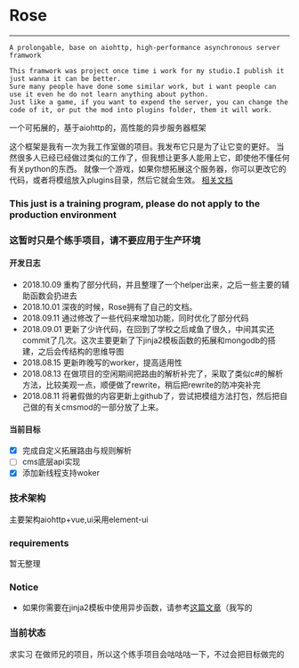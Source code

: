 # Rose


---

    A prolongable, base on aiohttp, high-performance asynchronous server framwork

    This framwork was project once time i work for my studio.I publish it just wanna it can be better.
    Sure many people have done some similar work, but i want people can use it even he do not learn anything about python.
    Just like a game, if you want to expend the server, you can change the code of it, or put the mod into plugins folder, them it will work.

一个可拓展的，基于aiohttp的，高性能的异步服务器框架

这个框架是我有一次为我工作室做的项目。我发布它只是为了让它变的更好。
当然很多人已经已经做过类似的工作了，但我想让更多人能用上它，即使他不懂任何有关python的东西。
就像一个游戏，如果你想拓展这个服务器，你可以更改它的代码，或者将模组放入plugins目录，然后它就会生效。
[相关文档](https://www.showdoc.cc/167947744523387)

### **This just is a training program, please do not apply to the production environment**
### **这暂时只是个练手项目，请不要应用于生产环境**

#### 开发日志

 - 2018.10.09 重构了部分代码，并且整理了一个helper出来，之后一些主要的辅助函数会扔进去
 - 2018.10.01 深夜的时候，Rose拥有了自己的文档。
 - 2018.09.11 通过修改了一些代码来增加功能，同时优化了部分代码
 - 2018.09.01 更新了少许代码，在回到了学校之后咸鱼了很久，中间其实还commit了几次。这次主要更新了下jinja2模板函数的拓展和mongodb的搭建，之后会传结构的思维导图
 - 2018.08.15 更新昨晚写的worker，提高适用性
 - 2018.08.13 在做项目的空闲期间把路由的解析补完了，采取了类似c#的解析方法，比较美观一点，顺便做了rewrite，稍后把rewrite的防冲突补完
 - 2018.08.11 将暑假做的内容更新上github了，尝试把模组方法打包，然后把自己做的有关cmsmod的一部分放了上来。

#### 当前目标

- [x] 完成自定义拓展路由与规则解析
- [ ] cms底层api实现
- [x] 添加新线程支持woker

### 技术架构

主要架构aiohttp+vue,ui采用element-ui

### requirements

暂无整理

### Notice

 - 如果你需要在jinja2模板中使用异步函数，请参考[这篇文章](https://www.zybuluo.com/zxc854560673/note/1276920)（我写的 

### 当前状态
求实习
在做师兄的项目，所以这个练手项目会咕咕咕一下，不过会把目标做完的
